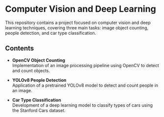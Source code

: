 # Computer Vision and Deep Learning

This repository contains a project focused on computer vision and deep learning techniques, covering three main tasks: image object counting, people detection, and car type classification.

## Contents

- **OpenCV Object Counting**  
  Implementation of an image processing pipeline using OpenCV to detect and count objects.

- **YOLOv8 People Detection**  
  Application of a pretrained YOLOv8 model to detect and count people in an image.

- **Car Type Classification**  
  Development of a deep learning model to classify types of cars using the Stanford Cars dataset.

